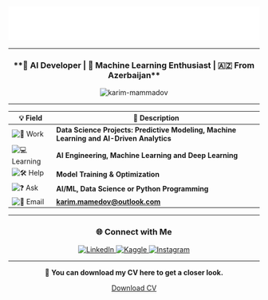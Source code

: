 <div align="center">

![Banner](./bannerr.svg)

---

<h3 align="center">**🚀 AI Developer | 🧠 Machine Learning Enthusiast | 🇦🇿 From Azerbaijan**</h3>

<p align="center">
  <img src="https://komarev.com/ghpvc/?username=karim-mammadov&label=Profile%20Views&color=0e75b6&style=flat" alt="karim-mammadov" />
</p>

---

| 💡 Field | 💬 Description |
| -------- | --------------- |
| ![🔧 Work](https://img.shields.io/badge/-Work-00bcd4?style=for-the-badge&logo=github) | **Data Science Projects: Predictive Modeling, Machine Learning and AI-Driven Analytics** |
| ![💻 Learning](https://img.shields.io/badge/-Learning-673ab7?style=for-the-badge&logo=python&logoColor=white) | **AI Engineering, Machine Learning and Deep Learning** |
| ![🛠 Help](https://img.shields.io/badge/-Help-f44336?style=for-the-badge&logo=opsgenie&logoColor=white) | **Model Training & Optimization** |
| ![❓ Ask](https://img.shields.io/badge/-Ask-4caf50?style=for-the-badge&logo=stackoverflow&logoColor=white) | **AI/ML, Data Science or Python Programming** |
| ![📧 Email](https://img.shields.io/badge/-Email-607d8b?style=for-the-badge&logo=gmail&logoColor=white) | **[karim.mamedov@outlook.com](mailto:karim.mamedov@outlook.com)** |


---

### 🌐 Connect with Me
<p align="center">
  <a href="https://www.linkedin.com/in/karim-mamedov/" target="_blank">
    <img src="https://cdn-icons-png.flaticon.com/24/174/174857.png" alt="LinkedIn" width="30" height="30" />
  </a>
  <a href="https://www.kaggle.com/karimmammadov1" target="_blank">
    <img src="https://cdn.jsdelivr.net/gh/devicons/devicon/icons/kaggle/kaggle-original.svg" alt="Kaggle" width="30" height="30" />
  </a>
  <a href="https://www.instagram.com/mamedoov.k/" target="_blank">
    <img src="https://cdn-icons-png.flaticon.com/24/174/174855.png" alt="Instagram" width="30" height="30" />
  </a>
</p>

---


📄 **You can download my CV here to get a closer look.** 

[Download CV](https://raw.githubusercontent.com/karim-mammadov/karim-mammadov/main/cv-karim-mammadov.pdf.pdf)


</div>
